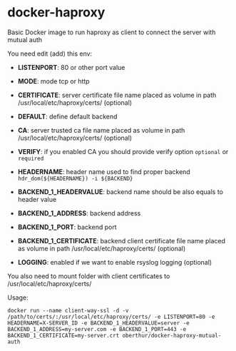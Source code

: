 # docker-haproxy
Basic Docker image to run haproxy as client to connect the server with mutual auth

You need edit (add) this env:
- **LISTENPORT**: 80 or other port value
- **MODE**: mode tcp or http
- **CERTIFICATE**: server certificate file name placed as volume in path /usr/local/etc/haproxy/certs/ (optional)
- **DEFAULT**: define default backend

- **CA**: server trusted ca file name placed as volume in path /usr/local/etc/haproxy/certs/ (optional)
- **VERIFY**: if you enabled CA you should provide verify option ```optional``` or ```required```

- **HEADERNAME**: header name used to find proper backend ```hdr_dom(${HEADERNAME}) -i ${BACKEND}```
- **BACKEND_1_HEADERVALUE**: backend name should be also equals to header value
- **BACKEND_1_ADDRESS**: backend address
- **BACKEND_1_PORT**: backend port
- **BACKEND_1_CERTIFICATE**: backend client certificate file name placed as volume in path /usr/local/etc/haproxy/certs/ (optional)
- **LOGGING**: enabled if we want to enable rsyslog logging (optional)

You also need to mount folder with client certificates to /usr/local/etc/haproxy/certs/

Usage: 
```
docker run --name client-way-ssl -d -v /path/to/certs/:/usr/local/etc/haproxy/certs/ -e LISTENPORT=80 -e HEADERNAME=X-SERVER_ID -e BACKEND_1_HEADERVALUE=server -e BACKEND_1_ADDRESS=my-server.com -e BACKEND_1_PORT=443 -e BACKEND_1_CERTIFICATE=my-server.crt oberthur/docker-haproxy-mutual-auth
```
